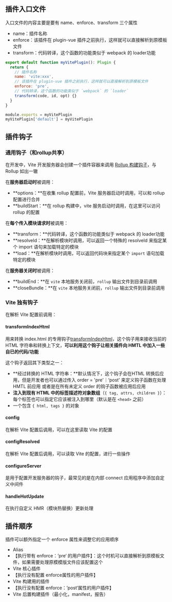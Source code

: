 ## 插件入口文件

入口文件的内容主要是要有 name、enforce、transform 三个属性

- name：插件名称
- enforce：该插件在 plugin-vue 插件之前执行，这样就可以直接解析到原模板文件
- transform：代码转译，这个函数的功能类似于 webpack 的 loader功能

```javascript
export default function myVitePlugin(): Plugin {
  return {
    // 插件名称
    name: 'vite:xxx',
    // 该插件在 plugin-vue 插件之前执行，这样就可以直接解析到原模板文件
    enforce: 'pre',
    // 代码转译，这个函数的功能类似于 `webpack` 的 `loader`
    transform(code, id, opt) {}
  }
}

module.exports = myVitePlugin
myVitePlugin['default'] = myVitePlugin
```

## 插件钩子

### 通用钩子（和rollup共享）

在开发中，Vite 开发服务器会创建一个插件容器来调用 [Rollup 构建钩子](https://rollupjs.org/plugin-development/#build-hooks)，与 Rollup 如出一辙

在**服务器启动时**被调用：

- **options：**在收集 rollup 配置前，Vite 服务器启动时调用，可以和 rollup 配置进行合并
- **buildStart：**在 rollup 构建中，vite 服务启动时调用，在这里可以访问 rollup 的配置

在**每个传入模块请求时**被调用：

- **transform：**代码转译，这个函数的功能类似于 webpack 的 loader功能
- **resolveId：**在解析模块时调用，可以返回一个特殊的 resolveId 来指定某个 import 语句来加载特定的模块
- **load：**在解析模块时调用，可以返回代码块来指定某个 `import` 语句加载特定的模块

在**服务器关闭时**被调用：

- **buildEnd：**在 `vite` 本地服务关闭前，`rollup` 输出文件到目录前调用
- **closeBundle：**在 `vite` 本地服务关闭前，`rollup` 输出文件到目录前调用

### Vite 独有钩子

在解析 Vite 配置前调用：

#### transformIndexHtml

用来转换 index.html 的专用钩子[transformIndexHtml](https://cn.vitejs.dev/guide/api-plugin.html#transformindexhtml)，这个钩子用来接收当前的 HTML 字符串和转换上下文，**可以利用这个钩子让相关插件向 HMTL 中加入一些自已的代码/功能**

这个钩子返回其下类型之一：

- **经过转换的 HTML 字符串：**默认情况下，这个钩子会在HTML 转换后应用，但是开发者也可以通过传入 order = 'pre'｜‘post’ 来定义钩子函数在处理 HMTL 前应用 或者是在所有未定义 order 的钩子函数被应用后应用
- **注入到现有 HTML 中的标签描述符对象数组**（`{ tag, attrs, children }`）：每个标签也可以指定它应该被注入到哪里（默认是在 `<head>` 之前）
- 一个包含 `{ html, tags }` 的对象

#### **config**

在解析 Vite 配置后调用，可以在这里读取 Vite 的配置

#### **configResolved**

在解析 Vite 配置后调用，可以读取 Vite 的配置，进行一些操作

#### **configureServer**

是用于配置开发服务器的钩子，最常见的是在内部 connect 应用程序中添加自定义中间件

#### **handleHotUpdate**

在执行自定义 HMR（模块热替换）更新处理

## 插件顺序

插件可以额外指定一个 enforce 属性来调整它的应用顺序

- Alias
- 【执行带有 enforce：’pre‘ 的用户插件】：这个时机可以直接解析到原模板文件，如果需要处理原模模版文件应该配置这个
- Vite 核心插件
- 【执行没有配置 enforce属性的用户插件】
- Vite 构建用的插件
- 【执行没有配置 enforce：’post‘属性的用户插件】
- Vite 后置构建插件（最小化，manifest，报告）



